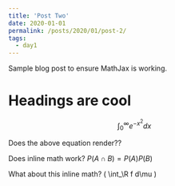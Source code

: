 ```yaml
---
title: 'Post Two'
date: 2020-01-01
permalink: /posts/2020/01/post-2/
tags:
  - day1
---
```


Sample blog post to ensure MathJax is working. 

Headings are cool
======

$$\int_0^\infty e^{-x^2} dx$$

Does the above equation render??

Does inline math work? $P(A \cap B) = P(A)P(B)$

What about this inline math? ( \int_\R f d\mu )
